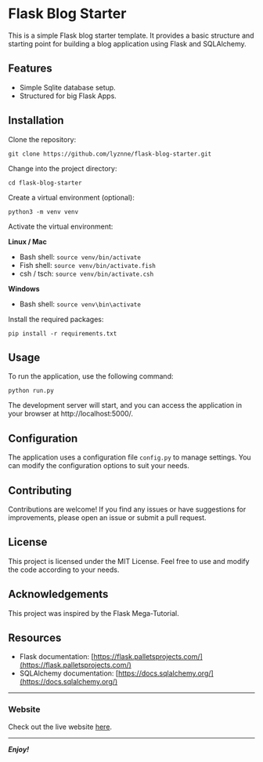 # Flask Blog Starter

This is a simple Flask blog starter template. It provides a basic structure and starting point for building a blog application using Flask and SQLAlchemy.

## Features

- Simple Sqlite database setup.
- Structured for big Flask Apps.

## Installation

Clone the repository:

```
git clone https://github.com/lyznne/flask-blog-starter.git
```

Change into the project directory:

```
cd flask-blog-starter
```

Create a virtual environment (optional):

```
python3 -m venv venv
```

Activate the virtual environment:

**Linux / Mac**
- Bash shell: `source venv/bin/activate`
- Fish shell: `source venv/bin/activate.fish`
- csh / tsch: `source venv/bin/activate.csh`

**Windows**
- Bash shell: `source venv\bin\activate`

Install the required packages:

```
pip install -r requirements.txt
```

## Usage

To run the application, use the following command:

```
python run.py
```

The development server will start, and you can access the application in your browser at http://localhost:5000/.

## Configuration

The application uses a configuration file `config.py` to manage settings. You can modify the configuration options to suit your needs.

## Contributing

Contributions are welcome! If you find any issues or have suggestions for improvements, please open an issue or submit a pull request.

## License

This project is licensed under the MIT License. Feel free to use and modify the code according to your needs.

## Acknowledgements

This project was inspired by the Flask Mega-Tutorial.

## Resources

- Flask documentation: [https://flask.palletsprojects.com/](https://flask.palletsprojects.com/)
- SQLAlchemy documentation: [https://docs.sqlalchemy.org/](https://docs.sqlalchemy.org/)

---

### Website

Check out the live website [here](https://enoslyznne.pythonanywhere.com/).

---

***Enjoy!***